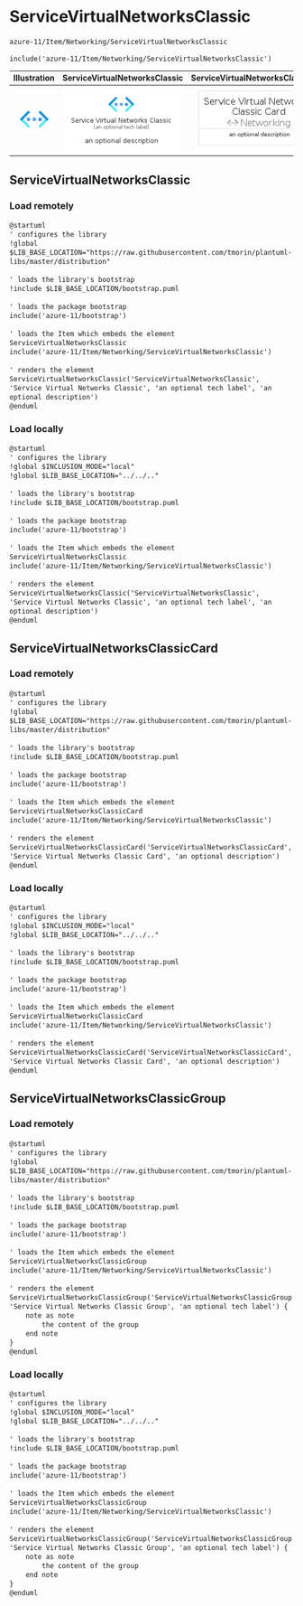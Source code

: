 # ServiceVirtualNetworksClassic


```text
azure-11/Item/Networking/ServiceVirtualNetworksClassic
```

```text
include('azure-11/Item/Networking/ServiceVirtualNetworksClassic')
```



| Illustration | ServiceVirtualNetworksClassic | ServiceVirtualNetworksClassicCard | ServiceVirtualNetworksClassicGroup |
| :---: | :---: | :---: | :---: |
| ![illustration for Illustration](../../../azure-11/Item/Networking/ServiceVirtualNetworksClassic.png) | ![illustration for ServiceVirtualNetworksClassic](../../../azure-11/Item/Networking/ServiceVirtualNetworksClassic.Local.png) | ![illustration for ServiceVirtualNetworksClassicCard](../../../azure-11/Item/Networking/ServiceVirtualNetworksClassicCard.Local.png) | ![illustration for ServiceVirtualNetworksClassicGroup](../../../azure-11/Item/Networking/ServiceVirtualNetworksClassicGroup.Local.png) |




## ServiceVirtualNetworksClassic

### Load remotely
```plantuml
@startuml
' configures the library
!global $LIB_BASE_LOCATION="https://raw.githubusercontent.com/tmorin/plantuml-libs/master/distribution"

' loads the library's bootstrap
!include $LIB_BASE_LOCATION/bootstrap.puml

' loads the package bootstrap
include('azure-11/bootstrap')

' loads the Item which embeds the element ServiceVirtualNetworksClassic
include('azure-11/Item/Networking/ServiceVirtualNetworksClassic')

' renders the element
ServiceVirtualNetworksClassic('ServiceVirtualNetworksClassic', 'Service Virtual Networks Classic', 'an optional tech label', 'an optional description')
@enduml
```

### Load locally
```plantuml
@startuml
' configures the library
!global $INCLUSION_MODE="local"
!global $LIB_BASE_LOCATION="../../.."

' loads the library's bootstrap
!include $LIB_BASE_LOCATION/bootstrap.puml

' loads the package bootstrap
include('azure-11/bootstrap')

' loads the Item which embeds the element ServiceVirtualNetworksClassic
include('azure-11/Item/Networking/ServiceVirtualNetworksClassic')

' renders the element
ServiceVirtualNetworksClassic('ServiceVirtualNetworksClassic', 'Service Virtual Networks Classic', 'an optional tech label', 'an optional description')
@enduml
```

## ServiceVirtualNetworksClassicCard

### Load remotely
```plantuml
@startuml
' configures the library
!global $LIB_BASE_LOCATION="https://raw.githubusercontent.com/tmorin/plantuml-libs/master/distribution"

' loads the library's bootstrap
!include $LIB_BASE_LOCATION/bootstrap.puml

' loads the package bootstrap
include('azure-11/bootstrap')

' loads the Item which embeds the element ServiceVirtualNetworksClassicCard
include('azure-11/Item/Networking/ServiceVirtualNetworksClassic')

' renders the element
ServiceVirtualNetworksClassicCard('ServiceVirtualNetworksClassicCard', 'Service Virtual Networks Classic Card', 'an optional description')
@enduml
```

### Load locally
```plantuml
@startuml
' configures the library
!global $INCLUSION_MODE="local"
!global $LIB_BASE_LOCATION="../../.."

' loads the library's bootstrap
!include $LIB_BASE_LOCATION/bootstrap.puml

' loads the package bootstrap
include('azure-11/bootstrap')

' loads the Item which embeds the element ServiceVirtualNetworksClassicCard
include('azure-11/Item/Networking/ServiceVirtualNetworksClassic')

' renders the element
ServiceVirtualNetworksClassicCard('ServiceVirtualNetworksClassicCard', 'Service Virtual Networks Classic Card', 'an optional description')
@enduml
```

## ServiceVirtualNetworksClassicGroup

### Load remotely
```plantuml
@startuml
' configures the library
!global $LIB_BASE_LOCATION="https://raw.githubusercontent.com/tmorin/plantuml-libs/master/distribution"

' loads the library's bootstrap
!include $LIB_BASE_LOCATION/bootstrap.puml

' loads the package bootstrap
include('azure-11/bootstrap')

' loads the Item which embeds the element ServiceVirtualNetworksClassicGroup
include('azure-11/Item/Networking/ServiceVirtualNetworksClassic')

' renders the element
ServiceVirtualNetworksClassicGroup('ServiceVirtualNetworksClassicGroup', 'Service Virtual Networks Classic Group', 'an optional tech label') {
    note as note
        the content of the group
    end note
}
@enduml
```

### Load locally
```plantuml
@startuml
' configures the library
!global $INCLUSION_MODE="local"
!global $LIB_BASE_LOCATION="../../.."

' loads the library's bootstrap
!include $LIB_BASE_LOCATION/bootstrap.puml

' loads the package bootstrap
include('azure-11/bootstrap')

' loads the Item which embeds the element ServiceVirtualNetworksClassicGroup
include('azure-11/Item/Networking/ServiceVirtualNetworksClassic')

' renders the element
ServiceVirtualNetworksClassicGroup('ServiceVirtualNetworksClassicGroup', 'Service Virtual Networks Classic Group', 'an optional tech label') {
    note as note
        the content of the group
    end note
}
@enduml
```

